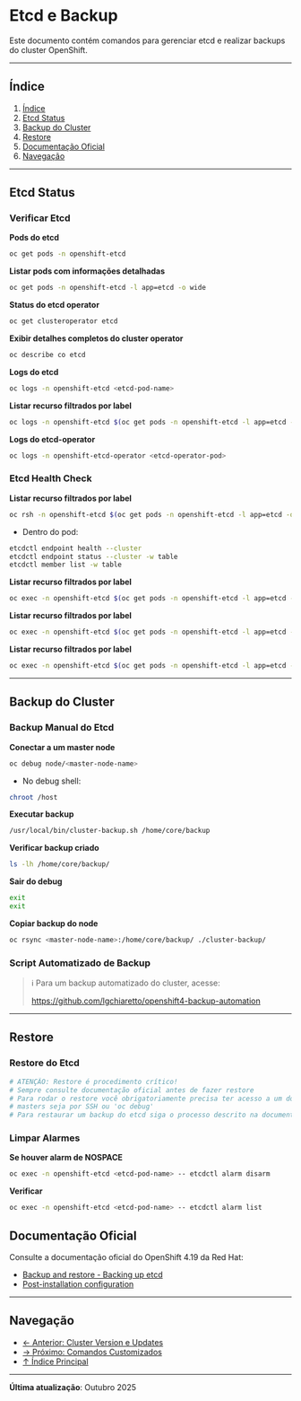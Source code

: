 # Etcd e Backup

Este documento contém comandos para gerenciar etcd e realizar backups do cluster OpenShift.

---

## Índice

1. [Índice](#índice)
2. [Etcd Status](#etcd-status)
3. [Backup do Cluster](#backup-do-cluster)
4. [Restore](#restore)
5. [Documentação Oficial](#documentação-oficial)
6. [Navegação](#navegação)
---

## Etcd Status

### Verificar Etcd
**Pods do etcd**

```bash
oc get pods -n openshift-etcd
```

**Listar pods com informações detalhadas**

```bash
oc get pods -n openshift-etcd -l app=etcd -o wide
```

**Status do etcd operator**

```bash
oc get clusteroperator etcd
```

**Exibir detalhes completos do cluster operator**

```bash
oc describe co etcd
```

**Logs do etcd**

```bash ignore-test
oc logs -n openshift-etcd <etcd-pod-name>
```

**Listar recurso filtrados por label**

```bash ignore-test
oc logs -n openshift-etcd $(oc get pods -n openshift-etcd -l app=etcd -o jsonpath='{.items[0].metadata.name}')
```

**Logs do etcd-operator**

```bash ignore-test
oc logs -n openshift-etcd-operator <etcd-operator-pod>
```

### Etcd Health Check
**Listar recurso filtrados por label**

```bash ignore-test
oc rsh -n openshift-etcd $(oc get pods -n openshift-etcd -l app=etcd -o jsonpath='{.items[0].metadata.name}')
```

* Dentro do pod:

```bash ignore-test
etcdctl endpoint health --cluster
etcdctl endpoint status --cluster -w table
etcdctl member list -w table
```

**Listar recurso filtrados por label**

```bash ignore-test
oc exec -n openshift-etcd $(oc get pods -n openshift-etcd -l app=etcd -o jsonpath='{.items[0].metadata.name}') -- etcdctl endpoint status --cluster -w table
```

**Listar recurso filtrados por label**

```bash ignore-test
oc exec -n openshift-etcd $(oc get pods -n openshift-etcd -l app=etcd -o jsonpath='{.items[1].metadata.name}') -- etcdctl member list -w table
```

**Listar recurso filtrados por label**

```bash ignore-test
oc exec -n openshift-etcd $(oc get pods -n openshift-etcd -l app=etcd -o jsonpath='{.items[0].metadata.name}') -- etcdctl alarm list
```

---

## Backup do Cluster

### Backup Manual do Etcd
**Conectar a um master node**

```bash ignore-test
oc debug node/<master-node-name>
```

* No debug shell:

```bash ignore-test
chroot /host
```

**Executar backup**

```bash ignore-test
/usr/local/bin/cluster-backup.sh /home/core/backup
```

**Verificar backup criado**

```bash ignore-test
ls -lh /home/core/backup/
```

**Sair do debug**

```bash ignore-test
exit
exit
```

**Copiar backup do node**

```bash ignore-test
oc rsync <master-node-name>:/home/core/backup/ ./cluster-backup/
```

### Script Automatizado de Backup

> ℹ Para um backup automatizado do cluster, acesse:
>
> https://github.com/lgchiaretto/openshift4-backup-automation

---

## Restore

### Restore do Etcd
```bash ignore-test
# ATENÇÃO: Restore é procedimento crítico!
# Sempre consulte documentação oficial antes de fazer restore
# Para rodar o restore você obrigatoriamente precisa ter acesso a um dos 
# masters seja por SSH ou 'oc debug'
# Para restaurar um backup do etcd siga o processo descrito na documentação oficial
```

### Limpar Alarmes
**Se houver alarm de NOSPACE**

```bash ignore-test
oc exec -n openshift-etcd <etcd-pod-name> -- etcdctl alarm disarm
```

**Verificar**

```bash ignore-test
oc exec -n openshift-etcd <etcd-pod-name> -- etcdctl alarm list
```

## Documentação Oficial

Consulte a documentação oficial do OpenShift 4.19 da Red Hat:

- <a href="https://docs.redhat.com/en/documentation/openshift_container_platform/4.19/html/backup_and_restore">Backup and restore - Backing up etcd</a>
- <a href="https://docs.redhat.com/en/documentation/openshift_container_platform/4.19/html/postinstallation_configuration">Post-installation configuration</a>
---


## Navegação

- [← Anterior: Cluster Version e Updates](21-cluster-version-updates.md)
- [→ Próximo: Comandos Customizados](23-comandos-customizados.md)
- [↑ Índice Principal](README.md)

---

**Última atualização**: Outubro 2025
